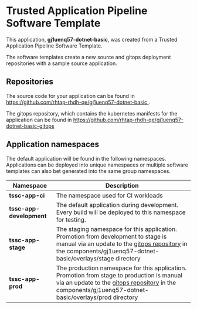 # Trusted Application Pipeline Software Template

This application, **gj1uenq57-dotnet-basic**, was created from a Trusted Application Pipeline Software Template.

The software templates create a new source and gitops deployment repositories with a sample source application. 

## Repositories

The source code for your application can be found in [https://github.com/rhtap-rhdh-qe/gj1uenq57-dotnet-basic ](https://github.com/rhtap-rhdh-qe/gj1uenq57-dotnet-basic ).
 
The gitops repository, which contains the kubernetes manifests for the application can be found in 
[https://github.com/rhtap-rhdh-qe/gj1uenq57-dotnet-basic-gitops ](https://github.com/rhtap-rhdh-qe/gj1uenq57-dotnet-basic-gitops ) 

## Application namespaces 

The default application will be found in the following namespaces. Applications can be deployed into unique namespaces or multiple software templates can also bet generated into the same group namespaces.  

|  Namespace   |  Description   |  
| -------- | -------- |
| **tssc-app-ci** | The namespace used for CI workloads |
| **tssc-app-development** | The default application during development. Every build will be deployed to this namespace for testing. |
| **tssc-app-stage** | The staging namespace for this application. Promotion from development to stage is manual via an update to the [gitops repository](https://github.com/rhtap-rhdh-qe/gj1uenq57-dotnet-basic-gitops ) in the components/gj1uenq57-dotnet-basic/overlays/stage directory |
| **tssc-app-prod** | The production namespace for this application. Promotion from stage to production is manual via an update to the [gitops repository](https://github.com/rhtap-rhdh-qe/gj1uenq57-dotnet-basic-gitops ) in the components/gj1uenq57-dotnet-basic/overlays/prod directory |